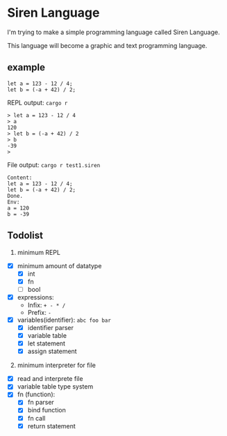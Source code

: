# Siren Language

I'm trying to make a simple programming language called Siren Language.

This language will become a graphic and text programming language.

## example
```
let a = 123 - 12 / 4;
let b = (-a + 42) / 2;
```
REPL output: `cargo r`
```
> let a = 123 - 12 / 4
> a
120
> let b = (-a + 42) / 2
> b
-39
>
```
File output: `cargo r test1.siren`
```
Content:
let a = 123 - 12 / 4;
let b = (-a + 42) / 2;
Done.
Env:
a = 120
b = -39
```

## Todolist

1. minimum REPL
  - [x] minimum amount of datatype
    - [x] int
    - [x] fn
    - [ ] bool
  - [x] expressions:
    - Infix: `+ - * /`
    - Prefix: `-`
  - [x] variables(identifier): `abc foo bar`
    - [x] identifier parser
    - [x] variable table
    - [x] let statement
    - [x] assign statement

2. minimum interpreter for file
  - [x] read and interprete file
  - [x] variable table type system
  - [x] fn (function):
    - [x] fn parser
    - [x] bind function
    - [x] fn call
    - [x] return statement